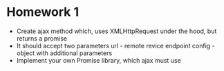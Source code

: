 # Homework 1
* Create ajax method which, uses XMLHttpRequest under the hood, but returns a promise
* It should accept two parameters
url - remote revice endpoint
config - object with additional parameters
* Implement your own Promise library, which ajax must use
